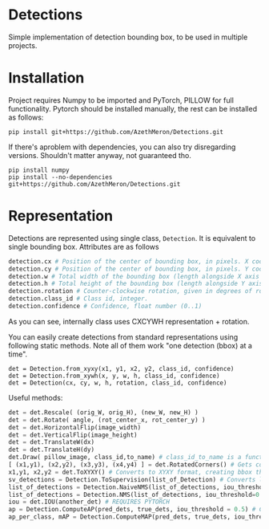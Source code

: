 # Detections
Simple implementation of detection bounding box, to be used in multiple projects.

# Installation
Project requires Numpy to be imported and PyTorch, PILLOW for full functionality. Pytorch should be installed manually, the rest can be installed as follows:
```
pip install git+https://github.com/AzethMeron/Detections.git
```

If there's aproblem with dependencies, you can also try disregarding versions. Shouldn't matter anyway, not guaranteed tho.
```
pip install numpy
pip install --no-dependencies git+https://github.com/AzethMeron/Detections.git
```

# Representation
Detections are represented using single class, ```Detection```. It is equivalent to single bounding box. Attributes are as follows
```py
detection.cx # Position of the center of bounding box, in pixels. X coord ("column" in the image)
detection.cy # Position of the center of bounding box, in pixels. Y coord ("row" in the image)
detection.w # Total width of the bounding box (length alongside X axis for rotation=0)
detection.h # Total height of the bounding box (length alongside Y axis for rotation=0)
detection.rotation # Counter-clockwise rotation, given in degrees of rotation.
detection.class_id # Class id, integer.
detection.confidence # Confidence, float number (0..1)
```
As you can see, internally class uses CXCYWH representation + rotation. 

You can easily create detections from standard representations using following static methods. Note all of them work "one detection (bbox) at a time".
```
det = Detection.from_xyxy(x1, y1, x2, y2, class_id, confidence)
det = Detection.from_xywh(x, y, w, h, class_id, confidence)
det = Detection(cx, cy, w, h, rotation, class_id, confidence)
```

Useful methods:
```py
det = det.Rescale( (orig_W, orig_H), (new_W, new_H) )
det = det.Rotate( angle, (rot_center_x, rot_center_y) )
det = det.HorizontalFlip(image_width)
det = det.VerticalFlip(image_height)
det = det.TranslateW(dx)
det = det.TranslateH(dy)
det.Draw( pillow_image, class_id,to_name) # class_id_to_name is a function(class_id: int) -> string
[ (x1,y1), (x2,y2), (x3,y3), (x4,y4) ] = det.RotatedCorners() # Gets corners of the rotated bounding box
x1,y1, x2,y2 = det.ToXYXY() # Converts to XYXY format, creating bbox that encapsulates entire rotated bbox
sv_detections = Detection.ToSupervision(list_of_Detection) # Converts list of Detections to Roboflow's Supervision format. REQUIRES SUPERVISION
list_of_detections = Detection.NaiveNMS(list_of_detections, iou_threshold=0.5) # Applies non maximum supression to detections, disregarding classes. REQUIRES PYTORCH
list_of_detections = Detection.NMS(list_of_detections, iou_threshold=0.5) # Applies non maximum supression to detections of the same class. REQUIRES PYTORCH
iou = det.IOU(another_det) # REQUIRES PYTORCH
ap = Detection.ComputeAP(pred_dets, true_dets, iou_threshold = 0.5) # Computes AP for lists of detections passed. Disregards classes. REQUIRES PYTORCH
ap_per_class, mAP = Detection.ComputeMAP(pred_dets, true_dets, iou_threshold = 0.5) # Computes AP per class and mean AP. REQUIRES PYTORCH
```
